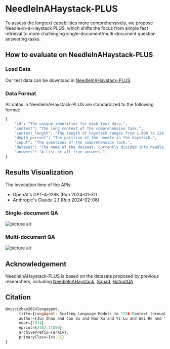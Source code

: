 # NeedleInAHaystack-PLUS
To assess the longtext capabilities more comprehensively, we propose Needle-in-a-Haystack PLUS, which shifts the focus from simple fact retrieval to more challenging single-document/multi-document question answering tasks.

## How to evaluate on NeedleInAHaystack-PLUS
### Load Data
Our test data can be download in [NeedleInAHaystack-PLUS](https://drive.google.com/file/d/1aov5kwy4DRYWgxu4Ulaf3omx3uNd3M2r/view?usp=sharing).

### Data Format
All datas in NeedleInAHaystack-PLUS are standardized to the following format:

```python
{
    "id": "The unique identifier for each test data.",
    "context": "The long context of the comprehension task.",
    "context_length": "The length of haystack ranges from 1,000 to 128,000 tokens with equal intervals, totaling 15 different lengths.",
    "depth_percent": "The position of the needle in the haystack.",
    "input": "The questions of the comprehension task.",
    "dataset": "The name of the dataset, currently divided into needle_squad and needle_hotpotqa.",
    "answers": "A List of all true answers.",
}
```

## Results Visualization
The invocation time of the APIs:
* OpenAI's GPT-4-128K (Run 2024-01-31)
* Anthropic's Claude 2.1 (Run 2024-02-08)
### Single-document QA
![picture alt](https://github.com/zuucan/NeedleInAHaystack-PLUS/blob/main/singleQA.jpg)
###  Multi-document QA
![picture alt](https://github.com/zuucan/NeedleInAHaystack-PLUS/blob/main/multiQA.jpg)

## Acknowledgement
NeedleInAHaystack-PLUS is based on the datasets proposed by previous researchers, including [NeedleInAHaystack](https://github.com/gkamradt/LLMTest_NeedleInAHaystack?tab=readme-ov-file), [Squad](https://rajpurkar.github.io/SQuAD-explorer/), [HotpotQA](https://hotpotqa.github.io).

## Citation
```javascript
@misc{zhao2024longagent,
      title={LongAgent: Scaling Language Models to 128k Context through Multi-Agent Collaboration}, 
      author={Jun Zhao and Can Zu and Hao Xu and Yi Lu and Wei He and Yiwen Ding and Tao Gui and Qi Zhang and Xuanjing Huang},
      year={2024},
      eprint={2402.11550},
      archivePrefix={arXiv},
      primaryClass={cs.CL}
}
```
